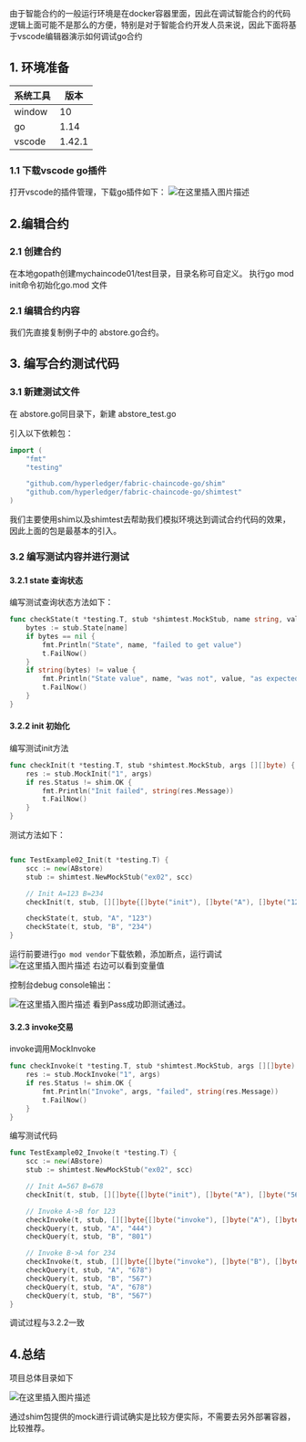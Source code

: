 

由于智能合约的一般运行环境是在docker容器里面，因此在调试智能合约的代码逻辑上面可能不是那么的方便，特别是对于智能合约开发人员来说，因此下面将基于vscode编辑器演示如何调试go合约

## 1. 环境准备
|系统工具|  版本|
|--|--|
| window| 10 |
| go| 1.14 |
| vscode| 1.42.1 |

### 1.1 下载vscode go插件
打开vscode的插件管理，下载go插件如下：
![在这里插入图片描述](https://img-blog.csdnimg.cn/20200302183246323.png?x-oss-process=image/watermark,type_ZmFuZ3poZW5naGVpdGk,shadow_10,text_aHR0cHM6Ly9ibG9nLmNzZG4ubmV0L3FxXzI4NTQwNDQz,size_16,color_FFFFFF,t_70)

## 2.编辑合约
### 2.1 创建合约
在本地gopath创建mychaincode01/test目录，目录名称可自定义。
执行go mod init命令初始化go.mod 文件


### 2.1 编辑合约内容
我们先直接复制例子中的 abstore.go合约。

## 3. 编写合约测试代码

### 3.1 新建测试文件
在 abstore.go同目录下，新建 abstore_test.go

引入以下依赖包：


```go
import (
	"fmt"
	"testing"

	"github.com/hyperledger/fabric-chaincode-go/shim"
	"github.com/hyperledger/fabric-chaincode-go/shimtest"
)
```

我们主要使用shim以及shimtest去帮助我们模拟环境达到调试合约代码的效果，因此上面的包是最基本的引入。

### 3.2 编写测试内容并进行测试

#### 3.2.1 state 查询状态
编写测试查询状态方法如下：

```go
func checkState(t *testing.T, stub *shimtest.MockStub, name string, value string) {
	bytes := stub.State[name]
	if bytes == nil {
		fmt.Println("State", name, "failed to get value")
		t.FailNow()
	}
	if string(bytes) != value {
		fmt.Println("State value", name, "was not", value, "as expected")
		t.FailNow()
	}
}
```
#### 3.2.2 init 初始化
编写测试init方法

```go
func checkInit(t *testing.T, stub *shimtest.MockStub, args [][]byte) {
	res := stub.MockInit("1", args)
	if res.Status != shim.OK {
		fmt.Println("Init failed", string(res.Message))
		t.FailNow()
	}
}
```
测试方法如下：

```go

func TestExample02_Init(t *testing.T) {
	scc := new(ABstore)
	stub := shimtest.NewMockStub("ex02", scc)

	// Init A=123 B=234
	checkInit(t, stub, [][]byte{[]byte("init"), []byte("A"), []byte("123"), []byte("B"), []byte("234")})

	checkState(t, stub, "A", "123")
	checkState(t, stub, "B", "234")
}
```

运行前要进行``go mod vendor``下载依赖，添加断点，运行调试
![在这里插入图片描述](https://img-blog.csdnimg.cn/20200302185312276.png?x-oss-process=image/watermark,type_ZmFuZ3poZW5naGVpdGk,shadow_10,text_aHR0cHM6Ly9ibG9nLmNzZG4ubmV0L3FxXzI4NTQwNDQz,size_16,color_FFFFFF,t_70)
右边可以看到变量值

控制台debug console输出：

![在这里插入图片描述](https://img-blog.csdnimg.cn/20200302185443430.png)
看到Pass成功即测试通过。


#### 3.2.3 invoke交易
invoke调用MockInvoke
```go
func checkInvoke(t *testing.T, stub *shimtest.MockStub, args [][]byte) {
	res := stub.MockInvoke("1", args)
	if res.Status != shim.OK {
		fmt.Println("Invoke", args, "failed", string(res.Message))
		t.FailNow()
	}
}
```

编写测试代码

```go
func TestExample02_Invoke(t *testing.T) {
	scc := new(ABstore)
	stub := shimtest.NewMockStub("ex02", scc)

	// Init A=567 B=678
	checkInit(t, stub, [][]byte{[]byte("init"), []byte("A"), []byte("567"), []byte("B"), []byte("678")})

	// Invoke A->B for 123
	checkInvoke(t, stub, [][]byte{[]byte("invoke"), []byte("A"), []byte("B"), []byte("123")})
	checkQuery(t, stub, "A", "444")
	checkQuery(t, stub, "B", "801")

	// Invoke B->A for 234
	checkInvoke(t, stub, [][]byte{[]byte("invoke"), []byte("B"), []byte("A"), []byte("234")})
	checkQuery(t, stub, "A", "678")
	checkQuery(t, stub, "B", "567")
	checkQuery(t, stub, "A", "678")
	checkQuery(t, stub, "B", "567")
}
```

调试过程与3.2.2一致


## 4.总结
项目总体目录如下

![在这里插入图片描述](https://img-blog.csdnimg.cn/20200302185920188.png)

通过shim包提供的mock进行调试确实是比较方便实际，不需要去另外部署容器，比较推荐。

